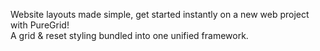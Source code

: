 Website layouts made simple, get started instantly on a new web project with PureGrid!
<br />
A grid & reset styling bundled into one unified framework.
